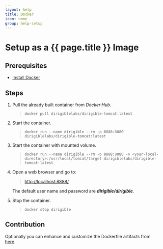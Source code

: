 ```yaml
---
layout: help
title: Docker
icon: none
group: help-setup
---
```


Setup as a {{ page.title }} Image
===


Prerequisites
---

- [Install Docker](https://docs.docker.com/engine/installation/)

Steps
---
      
1. Pull the already built container from *Docker Hub*.

      > ```docker pull dirigiblelabs/dirigible-tomcat:latest```


2. Start the container.

      > ```docker run --name dirigible --rm -p 8888:8080 dirigiblelabs/dirigible-tomcat:latest```

3. Start the container with mounted volume.

      > ```docker run --name dirigible --rm -p 8888:8080 -v <your-local-directory>:/usr/local/tomcat/target dirigiblelabs/dirigible-tomcat:latest```

4. Open a web browser and go to:

      > [http://localhost:8888/](http://localhost:8888/)

      The default user name and password are **_dirigible/dirigible_**.

5. Stop the container.

      > ```docker stop dirigible```

Contribution
---

Optionally you can enhance and customize the Dockerfile artifacts from [here](https://github.com/eclipse/dirigible/blob/master/releng/Dockerfile-tomcat).

